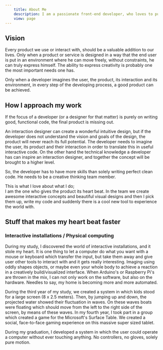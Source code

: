 ```yaml
---
	title: About Me
	description: I am a passionate front-end developer, who loves to push boundaries on order to get the best user experience possible
	view: page
---
```

## Vision
Every product we use or interact with, should be a valuable addition to our lives. Only when a product or service is designed in a way that the end user is put in an environment where he can move freely, without constraints, he can truly express himself. The ability to express creativity is probably one the most important needs one has.

Only when a developer imagines the user, the product, its interaction and its environment, in every step of the developing process, a good product can be achieved.

## How I approach my work
		
If the focus of a developer (or a designer for that matter) is purely on writing good, functional code, the final product is missing out.

An interaction designer can create a wonderful intuitive design, but if the developer does not understand the vision and goals of the design, the product will never reach its full potential. The developer needs to imagine the user, its product and their interaction in order to translate this in useful interactive code. On the other hand the technical knowledge a developer has can inspire an interaction designer, and together the concept will be brought to a higher level.

So, the developer has to have more skills than solely writing perfect clean code. He needs to be a creative thinking team member.

This is what I love about what I do;  
I am the one who gives the product its heart beat. In the team we create awesome interactive concepts and beautiful visual designs and then I pick them up, write my code and suddenly there is a cool new tool to experience the world with.

## Stuff that makes my heart beat faster
### Interactive installations / Physical computing
During my study, I discovered the world of interactive installations, and it stole my heart. It is one thing to let a computer do what you want with a mouse or keyboard which transfer the input, but take them away and give user other tools to interact with and it gets really interesting. Imaging using oddly shapes objects, or maybe even your whole body to achieve a reaction in a creatively build/visualized interface. When Arduino's or Raspberry Pi's are thrown in the mix, I can not only work on the software, but also on the hardware. Needles to say, my home is becoming more and more automated.

During the third year of my study, we created a system in which kids stood for a large screen (8 x 2.5 meters). Then, by jumping up and down, the projected water showed their fluctuation in waves. On these waves boats were floating which should move from the left to the right side of the screen, by means of these waves. In my fourth year, I took part in a group which created a game for the Microsoft's Surface Table. We created a social, face-to-face gaming experience on this massive super sized tablet.

During my graduation, I developed a system in which the user could operate a computer without ever touching anything. No controllers, no gloves, solely pure motion.
